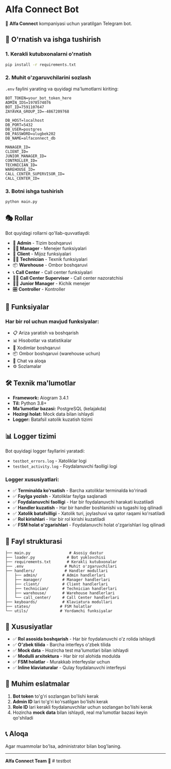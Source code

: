 # Alfa Connect Bot

🤖 **Alfa Connect** kompaniyasi uchun yaratilgan Telegram bot.

## 🚀 O'rnatish va ishga tushirish

### 1. Kerakli kutubxonalarni o'rnatish
```bash
pip install -r requirements.txt
```

### 2. Muhit o'zgaruvchilarini sozlash
`.env` faylini yarating va quyidagi ma'lumotlarni kiriting:

```env
BOT_TOKEN=your_bot_token_here
ADMIN_IDS=1978574076
BOT_ID=7591107647
ZAYAVKA_GROUP_ID=-4867209768

DB_HOST=localhost
DB_PORT=5432
DB_USER=postgres
DB_PASSWORD=ulugbek202
DB_NAME=alfaconnect_db

MANAGER_ID=
CLIENT_ID=
JUNIOR_MANAGER_ID=
CONTROLLER_ID=
TECHNICIAN_ID=
WAREHOUSE_ID=
CALL_CENTER_SUPERVISOR_ID=
CALL_CENTER_ID=
```

### 3. Botni ishga tushirish
```bash
python main.py
```

## 🎭 Rollar

Bot quyidagi rollarni qo'llab-quvvatlaydi:

- 👑 **Admin** - Tizim boshqaruvi
- 👨‍💼 **Manager** - Menejer funksiyalari
- 👤 **Client** - Mijoz funksiyalari
- 👨‍🔧 **Technician** - Texnik funksiyalari
- 📦 **Warehouse** - Ombor boshqaruvi
- 📞 **Call Center** - Call center funksiyalari
- 👨‍💼 **Call Center Supervisor** - Call center nazoratchisi
- 👨‍💼 **Junior Manager** - Kichik menejer
- 🎛️ **Controller** - Kontroller

## 🔧 Funksiyalar

### Har bir rol uchun mavjud funksiyalar:

- 📋 Ariza yaratish va boshqarish
- 📊 Hisobotlar va statistikalar
- 👥 Xodimlar boshqaruvi
- 📦 Ombor boshqaruvi (warehouse uchun)
- 💬 Chat va aloqa
- ⚙️ Sozlamalar

## 🛠️ Texnik ma'lumotlar

- **Framework:** Aiogram 3.4.1
- **Til:** Python 3.8+
- **Ma'lumotlar bazasi:** PostgreSQL (kelajakda)
- **Hozirgi holat:** Mock data bilan ishlaydi
- **Logger:** Batafsil xatolik kuzatish tizimi

## 📊 Logger tizimi

Bot quyidagi logger fayllarini yaratadi:

- `testbot_errors.log` - Xatoliklar logi
- `testbot_activity.log` - Foydalanuvchi faolligi logi

### Logger xususiyatlari:

- ✅ **Terminalda ko'rsatish** - Barcha xatoliklar terminalda ko'rinadi
- ✅ **Faylga yozish** - Xatoliklar faylga saqlanadi
- ✅ **Foydalanuvchi faolligi** - Har bir foydalanuvchi harakati kuzatiladi
- ✅ **Handler kuzatish** - Har bir handler boshlanishi va tugashi log qilinadi
- ✅ **Xatolik batafsilligi** - Xatolik turi, joylashuvi va qator raqami ko'rsatiladi
- ✅ **Rol kirishlari** - Har bir rol kirishi kuzatiladi
- ✅ **FSM holat o'zgarishlari** - Foydalanuvchi holat o'zgarishlari log qilinadi

## 📁 Fayl strukturasi

```
├── main.py                 # Asosiy dastur
├── loader.py              # Bot yuklovchisi
├── requirements.txt       # Kerakli kutubxonalar
├── .env                  # Muhit o'zgaruvchilari
├── handlers/             # Handler modullari
│   ├── admin/           # Admin handlerlari
│   ├── manager/         # Manager handlerlari
│   ├── client/          # Client handlerlari
│   ├── technician/      # Technician handlerlari
│   ├── warehouse/       # Warehouse handlerlari
│   └── call_center/     # Call Center handlerlari
├── keyboards/           # Klaviatura modullari
├── states/             # FSM holatlar
└── utils/              # Yordamchi funksiyalar
```

## 🎯 Xususiyatlar

- ✅ **Rol asosida boshqarish** - Har bir foydalanuvchi o'z rolida ishlaydi
- ✅ **O'zbek tilida** - Barcha interfeys o'zbek tilida
- ✅ **Mock data** - Hozircha test ma'lumotlari bilan ishlaydi
- ✅ **Modulli arxitektura** - Har bir rol alohida modulda
- ✅ **FSM holatlar** - Murakkab interfeyslar uchun
- ✅ **Inline klaviaturalar** - Qulay foydalanuvchi interfeysi

## 🚨 Muhim eslatmalar

1. **Bot token** to'g'ri sozlangan bo'lishi kerak
2. **Admin ID** lari to'g'ri ko'rsatilgan bo'lishi kerak
3. **Role ID** lari kerakli foydalanuvchilar uchun sozlangan bo'lishi kerak
4. Hozircha **mock data** bilan ishlaydi, real ma'lumotlar bazasi keyin qo'shiladi

## 📞 Aloqa

Agar muammolar bo'lsa, administrator bilan bog'laning.

---

**Alfa Connect Team** 🤖 #   t e s t b o t  
 